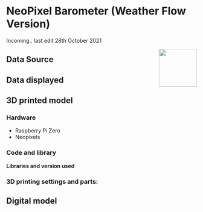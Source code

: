 # NeoPixel Barometer (Weather Flow Version)

Incoming.. last edit 28th October 2021

<img align="right" width="100" height="100" src="http://www.fillmurray.com/100/100">

## Data Source

## Data displayed

## 3D printed model

### Hardware

- Raspberry Pi Zero
- Neopixels

### Code and library

**Libraries and version used**

### 3D printing settings and parts:

## Digital model
